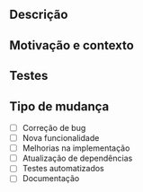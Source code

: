 ## Descrição
<!-- Descreva as suas mudanças em detalhes. -->

## Motivação e contexto
<!-- Por quê essa mudança é necessária? Quais problemas ela resolve? -->

## Testes
<!-- Descreva como pode ser realizado os testes -->

## Tipo de mudança
<!-- Que tipo de mudança seu código introduz? -->
<!-- Coloque um `[x]` em qualquer opção aplicável: -->
- [ ] Correção de bug
- [ ] Nova funcionalidade
- [ ] Melhorias na implementação
- [ ] Atualização de dependências
- [ ] Testes automatizados
- [ ] Documentação